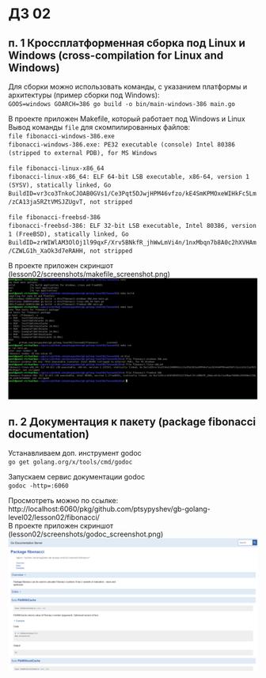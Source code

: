 # ДЗ 02
## п. 1 Кроссплатформенная сборка под Linux и Windows (cross-compilation for Linux and Windows)
Для сборки можно использовать команды, с указанием платформы и архитектуры (пример сборки под Windows):  
`GOOS=windows GOARCH=386 go build -o bin/main-windows-386 main.go`  

В проекте приложен Makefile, который работает под Windows и Linux  
Вывод команды `file` для скомпилированных файлов:  
`file fibonacci-windows-386.exe`  
`fibonacci-windows-386.exe: PE32 executable (console) Intel 80386 (stripped to external PDB), for MS Windows`  

`file fibonacci-linux-x86_64`  
`fibonacci-linux-x86_64: ELF 64-bit LSB executable, x86-64, version 1 (SYSV), statically linked, Go BuildID=vr3co3TnkoCJOAB0GVs1/Ce3Pqt5DJwjHPM46vfzo/kE4SmKPMOxeWIHkFc5Lm/zCA13ja5RZtVMSJZUgvT, not stripped`  

`file fibonacci-freebsd-386`  
`fibonacci-freebsd-386: ELF 32-bit LSB executable, Intel 80386, version 1 (FreeBSD), statically linked, Go BuildID=zrWIWlAM3OlOj1l99qxF/Xrv5BNkfR_jhWwLmVi4n/1nxMbqn7b8A0c2hXVHAm/CZWLG1h_XaOk3d7eRAHH, not stripped`     

В проекте приложен скриншот (lesson02/screenshots/makefile_screenshot.png)
![makefile_screenshot.png](./screenshots/makefile_screenshot.png)
## п. 2 Документация к пакету (package fibonacci documentation)
Устанавливаем доп. инструмент godoc  
`go get golang.org/x/tools/cmd/godoc`  

Запускаем сервис документации godoc  
`godoc -http=:6060`  

Просмотреть можно по ссылке:  
http://localhost:6060/pkg/github.com/ptsypyshev/gb-golang-level02/lesson02/fibonacci/  
В проекте приложен скриншот (lesson02/screenshots/godoc_screenshot.png)
![godoc_screenshot.png](./screenshots/godoc_screenshot.png)